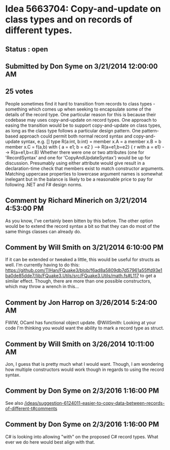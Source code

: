 # Idea 5663704: Copy-and-update on class types and on records of different types. #

## Status : open

## Submitted by Don Syme on 3/21/2014 12:00:00 AM

## 25 votes

People sometimes find it hard to transition from records to class types - something which comes up when seeking to encapsulate some of the details of the record type.
One particular reason for this is because their codebase may uses copy-and-update on record types. One approach to easing the transition would be to support copy-and-update on class types, as long as the class type follows a particular design pattern.
One pattern-based approach could permit both normal record syntax and copy-and-update syntax, e.g.
[<RecordSyntax>]
type R(a:int, b:int) =
member x.A = a
member x.B = b
member x.C = f(a,b)
with
{ a = e1; b = e2 } --> R(a=e1,b=e2}
{ r with a = e1} --> R(a=e1,b=r.B)
Whether there were one or two attributes (one for 'RecordSyntax' and one for 'CopyAndUpdateSyntax') would be up for discussion. Presumably using either attribute would give result in a declaration-time check that members exist to match constructor arguments.
Matching uppercase properties to lowercase argument names is somewhat inelegant but in the balance is likely to be a reasonable price to pay for following .NET and F# design norms.


## Comment by Richard Minerich on 3/21/2014 4:53:00 PM

As you know, I've certainly been bitten by this before. The other option would be to extend the record syntax a bit so that they can do most of the same things classes can already do.

## Comment by Will Smith on 3/21/2014 6:10:00 PM

If it can be extended or tweaked a little, this would be useful for structs as well. I'm currently having to do this: https://github.com/TIHan/FQuake3/blob/f6ad8a5809db7d57961a55ffd93e1ba0de85dde7/lib/FQuake3.Utils/src/FQuake3.Utils/math.fs#L117 to get a similar effect. Though, there are more than one possible constructors, which may throw a wrench in this...

## Comment by Jon Harrop on 3/26/2014 5:24:00 AM

FWIW, OCaml has functional object update.
@WillSmith: Looking at your code I'm thinking you would want the ability to mark a record type as struct.

## Comment by Will Smith on 3/26/2014 10:11:00 AM

Jon,
I guess that is pretty much what I would want.
Though, I am wondering how multiple constructors would work though in regards to using the record syntax.

## Comment by Don Syme on 2/3/2016 1:16:00 PM

See also [/ideas/suggestion-6124011-easier-to-copy-data-between-records-of-different-t#comments](/ideas/suggestion-6124011-easier-to-copy-data-between-records-of-different-t#comments.md)

## Comment by Don Syme on 2/3/2016 1:16:00 PM

C# is looking into allowing "with" on the proposed C# record types. What ever we do here would best align with that.
